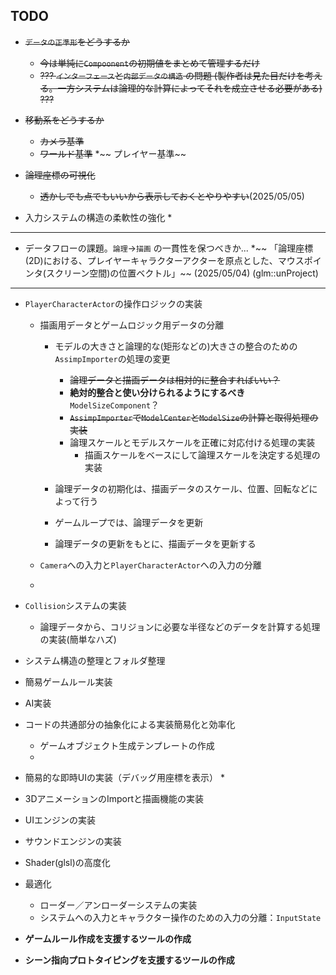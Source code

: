 ## **TODO**

* ~~`データの正準形`をどうするか~~
    * ~~今は単純に`Compoonent`の初期値をまとめて管理するだけ~~
     * ~~??? `インターフェース`と`内部データの構造` の問題 (製作者は見た目だけを考える。一方システムは論理的な計算によってそれを成立させる必要がある) ???~~

* ~~移動系をどうするか~~
    * ~~カメラ基準~~
    * ~~ワールド基準~~
    *~~ プレイヤー基準~~

* ~~論理座標の可視化~~
    * ~~透かしでも点でもいいから表示しておくとやりやすい~~(2025/05/05)

* 入力システムの構造の柔軟性の強化
    * 

---

* データフローの課題。`論理`->`描画` の一貫性を保つべきか...
    *~~ 「論理座標(2D)における、プレイヤーキャラクターアクターを原点とした、マウスポインタ(スクリーン空間)の位置ベクトル」~~ (2025/05/04) (glm::unProject)

---

*  `PlayerCharacterActor`の操作ロジックの実装
    * 描画用データとゲームロジック用データの分離
        * モデルの大きさと論理的な(矩形などの)大きさの整合のための`AssimpImporter`の処理の変更
            * ~~論理データと描画データは相対的に整合すればいい？~~
            * **絶対的整合と使い分けられるようにするべき**`ModelSizeComponent`？
            * ~~`AssimpImporter`で`ModelCenter`と`ModelSize`の計算と取得処理の実装~~
            * 論理スケールとモデルスケールを正確に対応付ける処理の実装
                * 描画スケールをベースにして論理スケールを決定する処理の実装
                
        * 論理データの初期化は、描画データのスケール、位置、回転などによって行う
        * ゲームループでは、論理データを更新
        * 論理データの更新をもとに、描画データを更新する

    * `Camera`への入力と`PlayerCharacterActor`への入力の分離
    * 

* `Collision`システムの実装
    * 論理データから、コリジョンに必要な半径などのデータを計算する処理の実装(簡単なハズ)



* システム構造の整理とフォルダ整理

* 簡易ゲームルール実装

* AI実装


* コードの共通部分の抽象化による実装簡易化と効率化
    * ゲームオブジェクト生成テンプレートの作成
    * 


* 簡易的な即時UIの実装（デバッグ用座標を表示）
    * 


* 3DアニメーションのImportと描画機能の実装


* UIエンジンの実装


* サウンドエンジンの実装





* Shader(glsl)の高度化


* 最適化
    * ローダー／アンローダーシステムの実装
    * システムへの入力とキャラクター操作のための入力の分離：`InputState`





* **ゲームルール作成を支援するツールの作成**

* **シーン指向プロトタイピングを支援するツールの作成**
